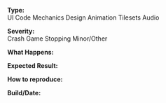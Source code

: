 **Type:**    
UI
Code
Mechanics
Design
Animation
Tilesets
Audio

**Severity:**    
Crash
Game Stopping
Minor/Other

**What Happens:**    

**Expected Result:**

**How to reproduce:**    

**Build/Date:**    
